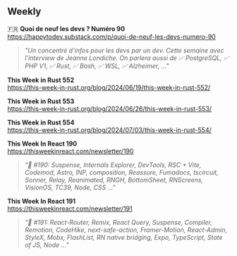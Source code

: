 ## Weekly

🇫🇷 **Quoi de neuf les devs ? Numéro 90**  
https://happytodev.substack.com/p/quoi-de-neuf-les-devs-numero-90

> _"Un concentré d'infos pour les devs par un dev. Cette semaine avec l'interview
> de Jeanne Londiche. On parlera aussi de ✅ PostgreSQL, ✅ PHP V1, ✅ Rust, ✅
> Bash, ✅ WSL, ✅ Alzheimer, ..."_

**This Week in Rust 552**  
https://this-week-in-rust.org/blog/2024/06/19/this-week-in-rust-552/

**This Week in Rust 553**  
https://this-week-in-rust.org/blog/2024/06/26/this-week-in-rust-553/

**This Week in Rust 554**  
https://this-week-in-rust.org/blog/2024/07/03/this-week-in-rust-554/

**This Week In React 190**  
https://thisweekinreact.com/newsletter/190

> _"📨 #190: Suspense, Internals Explorer, DevTools, RSC + Vite, Codemod, Astro,
> INP, composition, Reassure, Fumadocs, tscircuit, Sonner, Relay, Reanimated,
> RNGH, BottomSheet, RNScreens, VisionOS, TC39, Node, CSS ..."_

**This Week In React 191**  
https://thisweekinreact.com/newsletter/191

> _"📨 #191: React-Router, Remix, React Query, Suspense, Compiler, Remotion,
> CodeHike, next-safe-action, Framer-Motion, React-Admin, StyleX, Mobx,
> FlashList, RN native bridging, Expo, TypeScript, State of JS, Node ..."_
